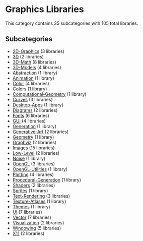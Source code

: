 # Graphics Libraries

This category contains 35 subcategories with 105 total libraries.

## Subcategories

- [2D-Graphics](2D-Graphics.md) (3 libraries)
- [3D](3D.md) (2 libraries)
- [3D-Math](3D-Math.md) (8 libraries)
- [3D-Models](3D-Models.md) (4 libraries)
- [Abstraction](Abstraction.md) (1 library)
- [Animation](Animation.md) (1 library)
- [Color](Color.md) (4 libraries)
- [Colors](Colors.md) (1 library)
- [Computational-Geometry](Computational-Geometry.md) (1 library)
- [Curves](Curves.md) (3 libraries)
- [Desktop-Apps](Desktop-Apps.md) (1 library)
- [Diagrams](Diagrams.md) (2 libraries)
- [Fonts](Fonts.md) (6 libraries)
- [GUI](GUI.md) (4 libraries)
- [Generation](Generation.md) (1 library)
- [Generative-Art](Generative-Art.md) (2 libraries)
- [Geometry](Geometry.md) (1 library)
- [Graphviz](Graphviz.md) (2 libraries)
- [Images](Images.md) (15 libraries)
- [Low-Level](Low-Level.md) (2 libraries)
- [Noise](Noise.md) (1 library)
- [OpenGL](OpenGL.md) (3 libraries)
- [OpenGL-Utilities](OpenGL-Utilities.md) (1 library)
- [Plotting](Plotting.md) (4 libraries)
- [Procedural-Generation](Procedural-Generation.md) (1 library)
- [Shaders](Shaders.md) (2 libraries)
- [Sprites](Sprites.md) (1 library)
- [Text-Rendering](Text-Rendering.md) (3 libraries)
- [Texture-Atlases](Texture-Atlases.md) (1 library)
- [Themes](Themes.md) (1 library)
- [UI](UI.md) (7 libraries)
- [Vector](Vector.md) (7 libraries)
- [Visualization](Visualization.md) (2 libraries)
- [Windowing](Windowing.md) (5 libraries)
- [X11](X11.md) (2 libraries)
